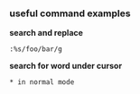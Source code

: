 ### useful command examples

**search and replace**
```
:%s/foo/bar/g
```

**search for word under cursor**
```
* in normal mode
```
